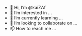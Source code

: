 - 👋 Hi, I’m @kaiZAf
- 👀 I’m interested in ...
- 🌱 I’m currently learning ...
- 💞️ I’m looking to collaborate on ...
- 📫 How to reach me ...

<!---
kaiZAf/kaiZAf is a ✨ special ✨ repository because its `README.md` (this file) appears on your GitHub profile.
You can click the Preview link to take a look at your changes.
--->
